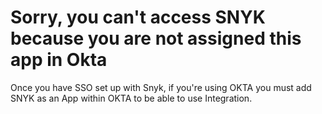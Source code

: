 # Sorry, you can't access SNYK because you are not assigned this app in Okta

Once you have SSO set up with Snyk, if you're using OKTA you must add SNYK as an App within OKTA to be able to use Integration.

